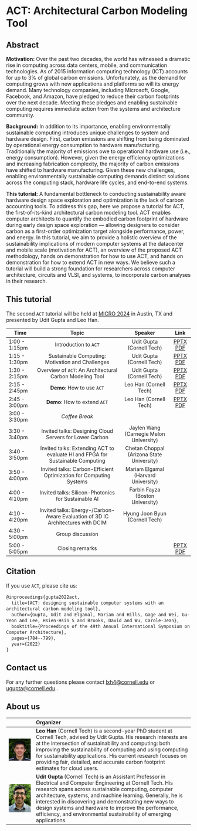 # ACT: Architectural Carbon Modeling Tool

## Abstract
**Motivation:** Over the past two decades, the world has witnessed a dramatic rise in computing across data centers, mobile, and communication technologies. As of 2015 information computing technology (ICT) accounts for up to 3% of global carbon emissions. Unfortunately, as the demand for computing grows with new applications and platforms so will its energy demand. Many technology companies, including Microsoft, Google, Facebook, and Amazon, have pledged to reduce their carbon footprints over the next decade. Meeting these pledges and enabling sustainable computing requires immediate action from the systems and architecture community.

**Background:** In addition to its importance, enabling environmentally sustainable computing introduces unique challenges to system and hardware design. First, carbon emissions are shifting from being dominated by operational energy consumption to hardware manufacturing. Traditionally the majority of emissions owe to operational hardware use (i.e., energy consumption). However, given the energy efficiency optimizations and increasing fabrication complexity, the majority of carbon emissions have shifted to hardware manufacturing. Given these new challenges, enabling environmentally sustainable computing demands distinct solutions across the computing stack, hardware life cycles, and end-to-end systems.

**This tutorial:** A fundamental bottleneck to conducting sustainability aware hardware design space exploration and optimization is the lack of carbon accounting tools. To address this gap, here we propose a tutorial for ACT, the first-of-its-kind architectural carbon modeling tool. ACT enables computer architects to quantify the embodied carbon footprint of hardware during early design space exploration — allowing designers to consider carbon as a first-order optimization target alongside performance, power, and energy. In this tutorial, we aim to provide a holistic overview of the sustainability implications of modern computer systems at the datacenter and mobile scale (motivation for ACT), an overview of the proposed ACT methodology, hands on demonstration for how to use ACT, and hands on demonstration for how to extend ACT in new ways. We believe such a tutorial will build a strong foundation for researchers across computer architecture, circuits and VLSI, and systems, to incorporate carbon analyses in their research.

## This tutorial
The second `ACT` tutorial will be held at [MICRO 2024](https://www.microarch.org/micro57/) in Austin, TX and presented by Udit Gupta and Leo Han.

| Time          | Topic                                                                            | Speaker                                   | Link                                                                                                                                                                                                                             |
| ------------- | :-------------:                                                                  | :--------:                                | :-------:                                                                                                                                                                                                                        |
| 1:00 - 1:15pm | Introduction to `ACT`                                                            | Udit Gupta (Cornell Tech)                 | [PPTX](https://github.com/S4AI-CornellTech/ACT/blob/main/tutorial/slides/pptx/ACT_MICRO_motivation_intro.pptx) [PDF](https://github.com/S4AI-CornellTech/ACT/blob/main/tutorial/slides/pdf/ACT_MICRO_motivation_intro.pdf)       |
| 1:15 - 1:30pm | Sustainable Computing: Motivation and Challenges                                 | Udit Gupta (Cornell Tech)                 | [PPTX](https://github.com/S4AI-CornellTech/ACT/blob/main/tutorial/slides/pptx/ACT_MICRO_motivation_tutorial.pptx) [PDF](https://github.com/S4AI-CornellTech/ACT/blob/main/tutorial/slides/pdf/ACT_MICRO_motivation_tutorial.pdf) |
| 1:30 - 2:15pm | Overview of `ACT`: An Architectural Carbon Modeling Tool                         | Udit Gupta (Cornell Tech)                 | [PPTX](https://github.com/S4AI-CornellTech/ACT/blob/main/tutorial/slides/pptx/ACT_MICRO_model.pptx) [PDF](https://github.com/S4AI-CornellTech/ACT/blob/main/tutorial/slides/pdf/ACT_MICRO_model.pdf)                             |
| 2:15 - 2:45pm | **Demo**: How to use `ACT`                                                       | Leo Han    (Cornell Tech)                 | [PPTX](https://github.com/S4AI-CornellTech/ACT/blob/main/tutorial/slides/pptx/ACT_MICRO_hands_on.pptx) [PDF](https://github.com/S4AI-CornellTech/ACT/blob/main/tutorial/slides/pdf/ACT_MICRO_hands_on.pdf)                       |
| 2:45 - 3:00pm | **Demo**: How to extend `ACT`                                                    | Leo Han    (Cornell Tech)                 | [PPTX](https://github.com/S4AI-CornellTech/ACT/blob/main/tutorial/slides/pptx/ACT_MICRO_hands_on.pptx) [PDF](https://github.com/S4AI-CornellTech/ACT/blob/main/tutorial/slides/pdf/ACT_MICRO_hands_on.pdf)                       |
| 3:00 - 3:30pm | _Coffee Break_                                                                   |                                           |                                                                                                                                                                                                                                  |
| 3:30 - 3:40pm | Invited talks: Designing Cloud Servers for Lower Carbon                          | Jaylen Wang (Carnegie Melon University)   |                                                                                                                                                                                                                                  |
| 3:40 - 3:50pm | Invited talks: Extending ACT to evaluate HI and FPGA for Sustainable Computing   | Chetan Choppal (Arizona State University) |                                                                                                                                                                                                                                  |
| 3:50 - 4:00pm | Invited talks: Carbon-Efficient Optimization for Computing Systems               | Mariam Elgamal (Harvard University)       |                                                                                                                                                                                                                                  |
| 4:00 - 4:10pm | Invited talks: Silicon-Photonics for Sustainable AI                              | Farbin Fayza (Boston University)          |                                                                                                                                                                                                                                  |
| 4:10 - 4:20pm | Invited talks: Energy-/Carbon- Aware Evaluation of 3D IC Architectures with DCIM | Hyung Joon Byun (Cornell Tech)            |                                                                                                                                                                                                                                  |
| 4:30 - 5:00pm | Group discussion                                                                 |                                           |                                                                                                                                                                                                                                  |
| 5:00 - 5:05pm | Closing remarks                                                                  |                                           | [PPTX](https://github.com/S4AI-CornellTech/ACT/blob/main/tutorial/slides/pptx/ACT_MICRO_Conclusion.pptx) [PDF](https://github.com/S4AI-CornellTech/ACT/blob/main/tutorial/slides/pdf/ACT_MICRO_Conclusion.pdf)                   |


## Citation
If you use `ACT`, please cite us:

```
@inproceedings{gupta2022act,
  title={ACT: designing sustainable computer systems with an architectural carbon modeling tool},
  author={Gupta, Udit and Elgamal, Mariam and Hills, Gage and Wei, Gu-Yeon and Lee, Hsien-Hsin S and Brooks, David and Wu, Carole-Jean},
  booktitle={Proceedings of the 49th Annual International Symposium on Computer Architecture},
  pages={784--799},
  year={2022}
}
```

## Contact us
For any further questions please contact <lxh4@cornell.edu> or <ugupta@cornell.edu> .

## About us

|  |  Organizer |
| ------------- | :------------- |
| <img src="imgs/leo.jpg" width=500 align=right> | **Leo Han** (Cornell Tech) is a second-year PhD student at Cornell Tech, advised by Udit Gupta. His research interests are at the intersection of sustainability and computing: both improving the sustainability of computing and using computing for sustainability applications. His current research focuses on providing fair, detailed, and accurate carbon footprint estimates for cloud users.  |
| <img src="imgs/udit_gupta.jpeg" width=500 align=right> | **Udit Gupta** (Cornell Tech) is an Assistant Professor in Electrical and Computer Engineering at Cornell Tech. His research spans across sustainable computing, computer architecture, systems, and machine learning. Generally, he is interested in discovering and demonstrating new ways to design systems and hardware to improve the performance, efficiency, and environmental sustainability of emerging applications. |

